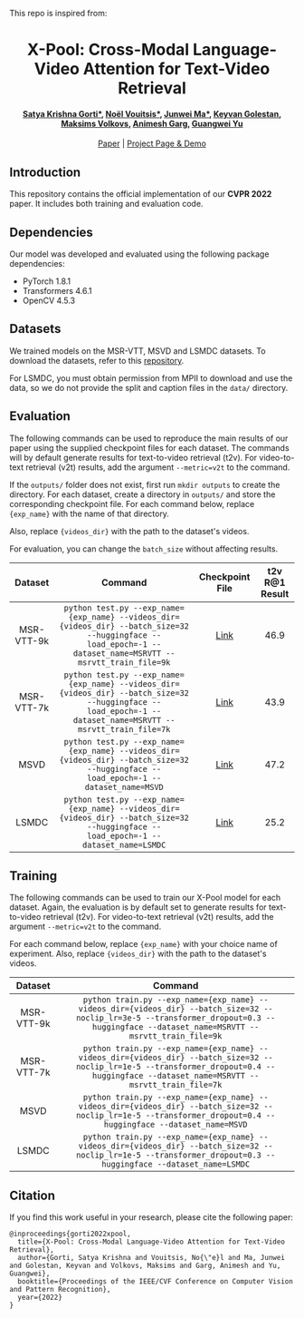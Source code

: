 <p>This repo is inspired from: </p>
<div align="center">
<h1>
<b>
X-Pool: Cross-Modal Language-Video Attention for Text-Video Retrieval
</b>
</h1>
<h4>
<b>
<a href="https://www.cs.toronto.edu/~satyag/">Satya Krishna Gorti*</a>, <a href="https://www.cs.toronto.edu/~nvouitsis/">Noël Vouitsis*</a>, <a href="https://www.linkedin.com/in/jeremy-ma/">Junwei Ma*</a>, <a href="https://www.linkedin.com/in/keyvangolestan/">Keyvan Golestan</a>, <a href="https://www.cs.toronto.edu/~mvolkovs/">Maksims Volkovs</a>, <a href="https://animesh.garg.tech/">Animesh Garg</a>, <a href="http://www.cs.toronto.edu/~guangweiyu/">Guangwei Yu</a>    
</b>
</h4>
  
[Paper](https://arxiv.org/abs/2203.15086) | [Project Page & Demo](https://layer6ai-labs.github.io/xpool/)
</div>

<a name="intro"/>

## Introduction
This repository contains the official implementation of our **CVPR 2022** paper. It includes both training and evaluation code.

<a name="depend"/>

## Dependencies
Our model was developed and evaluated using the following package dependencies:
- PyTorch 1.8.1
- Transformers 4.6.1
- OpenCV 4.5.3

<a name="datasets"/>

## Datasets
We trained models on the MSR-VTT, MSVD and LSMDC datasets. To download the datasets, refer to this [repository](https://github.com/ArrowLuo/CLIP4Clip).

For LSMDC, you must obtain permission from MPII to download and use the data, so we do not provide the split and caption files in the `data/` directory.

<a name="eval"/>

## Evaluation
The following commands can be used to reproduce the main results of our paper using the supplied checkpoint files for each dataset. The commands will by default generate results for text-to-video retrieval (t2v). For video-to-text retrieval (v2t) results, add the argument `--metric=v2t` to the command.

If the `outputs/` folder does not exist, first run `mkdir outputs` to create the directory. For each dataset, create a directory in `outputs/` and store the corresponding checkpoint file. For each command below, replace `{exp_name}` with the name of that directory.

Also, replace `{videos_dir}` with the path to the dataset's videos.

For evaluation, you can change the `batch_size` without affecting results.
  

<a name="eval-commands"/>

| Dataset | Command | Checkpoint File | t2v R@1 Result |
|:-----------:|:-----------:| :-----------: | :-----------: |
|MSR-VTT-9k|`python test.py --exp_name={exp_name} --videos_dir={videos_dir} --batch_size=32 --huggingface --load_epoch=-1 --dataset_name=MSRVTT --msrvtt_train_file=9k`| [Link](https://drive.google.com/file/d/1M2Y41B3a3AxzSJn-n-Xh0Edds97NU1ND/view?usp=sharing)       | 46.9| |
|MSR-VTT-7k|`python test.py --exp_name={exp_name} --videos_dir={videos_dir} --batch_size=32 --huggingface --load_epoch=-1 --dataset_name=MSRVTT --msrvtt_train_file=7k`| [Link](https://drive.google.com/file/d/1KW6VQiiTHpfMcK8GIgRq-5aWAgf7rGPj/view?usp=sharing)       | 43.9| |
|MSVD|`python test.py --exp_name={exp_name} --videos_dir={videos_dir} --batch_size=32 --huggingface --load_epoch=-1 --dataset_name=MSVD`| [Link](https://drive.google.com/file/d/1c1iV6V00hnvZPTfLdWSFV2adUNWC2-zk/view?usp=sharing)       | 47.2| |
|LSMDC|`python test.py --exp_name={exp_name} --videos_dir={videos_dir} --batch_size=32 --huggingface --load_epoch=-1 --dataset_name=LSMDC`| [Link](https://drive.google.com/file/d/1vQiQjVg6kX1u4T2HmalrydSZYQ0fAbX_/view?usp=sharing)       |25.2| |

<a name="train"/>

## Training
The following commands can be used to train our X-Pool model for each dataset. Again, the evaluation is by default set to generate results for text-to-video retrieval (t2v). For video-to-text retrieval (v2t) results, add the argument `--metric=v2t` to the command.

For each command below, replace `{exp_name}` with your choice name of experiment. Also, replace `{videos_dir}` with the path to the dataset's videos.
  

<a name="train-commands"/>

| Dataset | Command |
|:-----------:|:-----------:|
|MSR-VTT-9k|`python train.py --exp_name={exp_name} --videos_dir={videos_dir} --batch_size=32 --noclip_lr=3e-5 --transformer_dropout=0.3 --huggingface --dataset_name=MSRVTT --msrvtt_train_file=9k`|
|MSR-VTT-7k|`python train.py --exp_name={exp_name} --videos_dir={videos_dir} --batch_size=32 --noclip_lr=1e-5 --transformer_dropout=0.4 --huggingface --dataset_name=MSRVTT --msrvtt_train_file=7k`|
|MSVD|`python train.py --exp_name={exp_name} --videos_dir={videos_dir} --batch_size=32 --noclip_lr=1e-5 --transformer_dropout=0.4 --huggingface --dataset_name=MSVD`|
|LSMDC|`python train.py --exp_name={exp_name} --videos_dir={videos_dir} --batch_size=32 --noclip_lr=1e-5 --transformer_dropout=0.3 --huggingface --dataset_name=LSMDC`|

<a name="train-commands"/>

## Citation

If you find this work useful in your research, please cite the following paper:

```
@inproceedings{gorti2022xpool,
  title={X-Pool: Cross-Modal Language-Video Attention for Text-Video Retrieval},
  author={Gorti, Satya Krishna and Vouitsis, No{\"e}l and Ma, Junwei and Golestan, Keyvan and Volkovs, Maksims and Garg, Animesh and Yu, Guangwei},
  booktitle={Proceedings of the IEEE/CVF Conference on Computer Vision and Pattern Recognition},
  year={2022}
}
```
